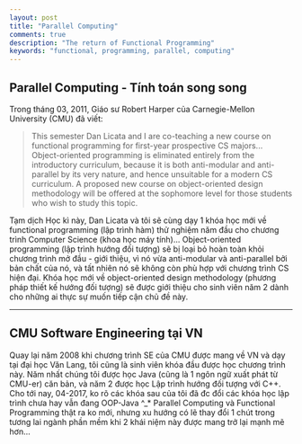 ```yaml
---
layout: post
title: "Parallel Computing"
comments: true
description: "The return of Functional Programming"
keywords: "functional, programming, parallel, computing"
---
```


## Parallel Computing - Tính toán song song

Trong tháng 03, 2011, Giáo sư Robert Harper của Carnegie-Mellon University (CMU) đã viết:
> This semester Dan Licata and I are co-teaching a new course on functional programming for first-year prospective CS majors... Object-oriented programming is eliminated entirely from the introductory curriculum, because it is both anti-modular and anti-parallel by its very nature, and hence unsuitable for a modern CS curriculum. A proposed new course on object-oriented design methodology will be offered at the sophomore level for those students who wish to study this topic.

Tạm dịch
Học kì này, Dan Licata và tôi sẽ cùng dạy 1 khóa học mới về functional programming (lập trình hàm) thử nghiệm năm đầu cho chương trình Computer Science (khoa học máy tính)... Object-oriented programming (lập trình hướng đối tượng) sẽ bị loại bỏ hoàn toàn khỏi chương trình mở đầu - giới thiệu, vì nó vừa anti-modular và anti-parallel bởi bản chất của nó, và tất nhiên nó sẽ không còn phù hợp với chương trình CS hiện đại. Khóa học mới về object-oriented design methodology (phương pháp thiết kế hướng đối tượng) sẽ được giới thiệu cho sinh viên năm 2 dành cho những ai thực sự muốn tiếp cận chủ đề này.

___

## CMU Software Engineering tại VN
Quay lại năm 2008 khi chương trình SE của CMU được mang về VN và dạy tại đại học Văn Lang, tôi cũng là sinh viên khóa đầu được học chương trình này. Năm nhất chúng tôi được học Java (cũng là 1 ngôn ngữ xuất phát từ CMU-er) căn bản, và năm 2 được học Lập trình hướng đối tượng với C++.
Cho tới nay, 04-2017, ko rõ các khóa sau của tôi đã đc đổi các khóa học lập trình chưa hay vẫn đang OOP-Java ^_*
Parallel Computing và Functional Programming thật ra ko mới, nhưng xu hướng có lẽ thay đổi 1 chút trong tương lai ngành phần mềm khi 2 khái niệm này được mang trở lại mạnh mẽ hơn...